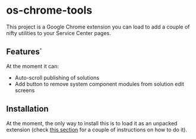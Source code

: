 # os-chrome-tools
This project is a Google Chrome extension you can load to add a couple of nifty utilities to your Service Center pages.

## Features˙
At the moment it can:
* Auto-scroll publishing of solutions
* Add button to remove system component modules from solution edit screens

## Installation
At the moment, the only way to install this is to load it as an unpacked extension (check [this section](https://developer.chrome.com/extensions/getstarted#manifest) for a couple of instructions on how to do it).